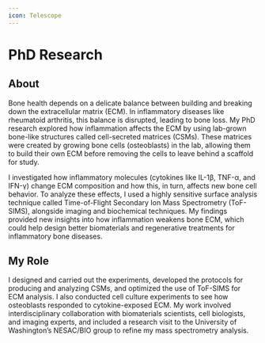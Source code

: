 ```yaml
---
icon: Telescope
---
```

# PhD Research

## About

Bone health depends on a delicate balance between building and breaking down the extracellular matrix (ECM). In inflammatory diseases like rheumatoid arthritis, this balance is disrupted, leading to bone loss. My PhD research explored how inflammation affects the ECM by using lab-grown bone-like structures called cell-secreted matrices (CSMs). These matrices were created by growing bone cells (osteoblasts) in the lab, allowing them to build their own ECM before removing the cells to leave behind a scaffold for study.

I investigated how inflammatory molecules (cytokines like IL-1β, TNF-α, and IFN-γ) change ECM composition and how this, in turn, affects new bone cell behavior. To analyze these effects, I used a highly sensitive surface analysis technique called Time-of-Flight Secondary Ion Mass Spectrometry (ToF-SIMS), alongside imaging and biochemical techniques. My findings provided new insights into how inflammation weakens bone ECM, which could help design better biomaterials and regenerative treatments for inflammatory bone diseases.

## My Role

I designed and carried out the experiments, developed the protocols for producing and analyzing CSMs, and optimized the use of ToF-SIMS for ECM analysis. I also conducted cell culture experiments to see how osteoblasts responded to cytokine-exposed ECM. My work involved interdisciplinary collaboration with biomaterials scientists, cell biologists, and imaging experts, and included a research visit to the University of Washington’s NESAC/BIO group to refine my mass spectrometry analysis.